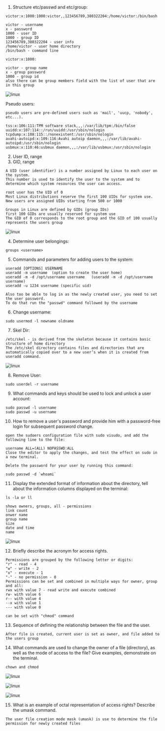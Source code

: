 1. Structure etc/passwd and etc/group:

```
victor:x:1000:1000:victor,,123456789,380322204:/home/victor:/bin/bash

victor - username
x - password
1000 - user ID
1000 - group ID
123456789,380322204 - user info
/home/victor - user home directory
/bin/bash - command line 

victor:x:1000:

victor - group name
x - group password 
1000 - group id
also there can be group members field with the list of user that are in this group

```
![linux](./images/41.png "linux")

Pseudo users:

```
pseudo users are pre-defined users such as 'mail', 'uucp, 'nobody', etc...).

tss:x:106:111:TPM software stack,,,:/var/lib/tpm:/bin/false
uuidd:x:107:114::/run/uuidd:/usr/sbin/nologin
tcpdump:x:108:115::/nonexistent:/usr/sbin/nologin
avahi-autoipd:x:109:116:Avahi autoip daemon,,,:/var/lib/avahi-autoipd:/usr/sbin/nologin
usbmux:x:110:46:usbmux daemon,,,:/var/lib/usbmux:/usr/sbin/nologin
```
2. User ID, range
3. GID, range

```
A UID (user identifier) is a number assigned by Linux to each user on the system. 
This number is used to identify the user to the system and to determine which system resources the user can access.

root user has the UID of 0
Most Linux distributions reserve the first 100 UIDs for system use. New users are assigned UIDs starting from 500 or 1000

Groups in Linux are defined by GIDs (group IDs)
first 100 GIDs are usually reserved for system use
The GID of 0 corresponds to the root group and the GID of 100 usually represents the users group
```

![linux](./images/42.png "linux")

4. Determine user belongings:
```
groups <username>
```

5. Commands and parameters for adding users to the system:
```
useradd [OPTIONS] USERNAME
useradd -m username  (option to create the user home)
useradd -m -d /opt/username username   (useradd -m -d /opt/username username)
useradd -u 1234 username (specific uid)

Also too be able to log in as the newly created user, you need to set the user password.
To do that run the "passwd" command followed by the username
```
6. Change username:
```
sudo usermod -l newname oldname 
```
7. Skel Dir:
```
/etc/skel - is derived from the skeleton because it contains basic structure of home directory
The /etc/skel directory contains files and directories that are automatically copied over to a new user’s when it is created from useradd command.
```

![linux](./images/43.png "linux")

8. Remove User:
```
sudo userdel -r username
```

9. What commands and keys should be used to lock and unlock a user account:
```
sudo passwd -l username
sudo passwd -u username
```

10. How to remove a user's password and provide him with a password-free login for subsequent password change.
```
open the sudoers configuration file with sudo visudo, and add the following line to the file:

username ALL=(ALL) NOPASSWD:ALL
Close the editor to apply the changes, and test the effect on sudo in a new terminal.

Delete the password for your user by running this command:

sudo passwd -d `whoami`
```
11. Display the extended format of information about the directory, tell about the information columns displayed on the terminal:
```
ls -la or ll

shows owners, groups, all - permissions
link count
onwer name
group name
size
date and time
name
```

![linux](./images/44.png "linux")

12. Briefly describe the acronym for access rights.
```
Permissions are grouped by the following letter or digits:
"r" - read - 4
"w" - write - 2
"x" - execute - 1
"-" - no permission - 0
Permissions can be set and combined in multiple ways for owner, group and all:
rwx with value 7 - read write and execute combined
rw- with value 6
r-- with value 4
--x with value 1
--- with value 0

can be set with "chmod" command

```
13. Sequence of defining the relationship between the file and the user.
```
After file is created, current user is set as owner, and file added to the users group
```

14. What commands are used to change the owner of a file (directory), as well as the mode of
access to the file? Give examples, demonstrate on the terminal.
```
chown and chmod
```
![linux](./images/45.png "linux")

![linux](./images/46.png "linux")

![linux](./images/47.png "linux")

15. What is an example of octal representation of access rights? Describe the umask
command.
```
The user file creation mode mask (umask) is use to determine the file permission for newly created files
```


